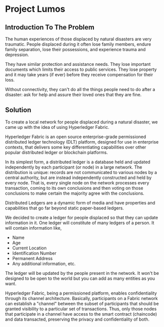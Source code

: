 # Project Lumos

## Introduction To The Problem

The human experiences of those displaced by natural disasters are very traumatic. People displaced during it often lose family members, endure family separation, lose their possessions, and experience trauma and depression.

They have similar protection and assistance needs. They lose important documents which limits their access to public services. They lose property and it may take years (if ever) before they receive compensation for their loss.

Without connectivity, they can&#39;t do all the things people need to do after a disaster: ask for help and assure their loved ones that they are fine.

## Solution

To create a local network for people displaced during a natural disaster, we came up with the idea of using Hyperledger Fabric.

Hyperledger Fabric is an open source enterprise-grade permissioned distributed ledger technology (DLT) platform, designed for use in enterprise contexts, that delivers some key differentiating capabilities over other popular distributed ledger or blockchain platforms.

In its simplest form, a distributed ledger is a database held and updated independently by each participant (or node) in a large network. The distribution is unique: records are not communicated to various nodes by a central authority, but are instead independently constructed and held by every node. That is, every single node on the network processes every transaction, coming to its own conclusions and then voting on those conclusions to make certain the majority agree with the conclusions.

Distributed Ledgers are a dynamic form of media and have properties and capabilities that go far beyond static paper-based ledgers.

We decided to create a ledger for people displaced so that they can update information in it. One ledger will constitute of many ledgers of a person. It will contain information like,

- Name
- Age
- Current Location
- Identification Number
- Permanent Address
- Any additional information, etc.

The ledger will be updated by the people present in the network. It won&#39;t be designed to be open to the world but you can add as many entities as you want.

Hyperledger Fabric, being a permissioned platform, enables confidentiality through its channel architecture. Basically, participants on a Fabric network can establish a &quot;channel&quot; between the subset of participants that should be granted visibility to a particular set of transactions. Thus, only those nodes that participate in a channel have access to the smart contract (chaincode) and data transacted, preserving the privacy and confidentiality of both.
